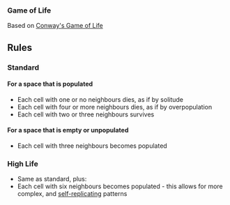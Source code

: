 <h3>Game of Life</h3>
<p>Based on <a href="https://en.wikipedia.org/wiki/Conway%27s_Game_of_Life">Conway's Game of Life</a></p>
<h2>Rules</h2>
<h3>Standard</h3>
<h4>For a space that is populated</h4>
<ul>
  <li>Each cell with one or no neighbours dies, as if by solitude</li>
  <li>Each cell with four or more neighbours dies, as if by overpopulation</li>
  <li>Each cell with two or three neighbours survives</li>
</ul>
<h4>For a space that is empty or unpopulated</h4>
<ul>
  <li>Each cell with three neighbours becomes populated</li>
</ul>
<h3>High Life</h3>
<ul>
  <li>Same as standard, plus:</li>
  <li>Each cell with six neighbours becomes populated - this allows for more complex, and <a href="https://www.conwaylife.com/wiki/Replicator">self-replicating</a> patterns</li>
</ul>